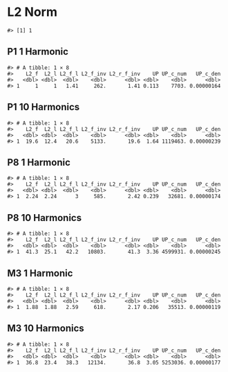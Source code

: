 L2 Norm
================

    #> [1] 1

## P1 1 Harmonic

    #> # A tibble: 1 × 8
    #>    L2_f  L2_l L2_f_l L2_f_inv L2_r_f_inv    UP UP_c_num   UP_c_den
    #>   <dbl> <dbl>  <dbl>    <dbl>      <dbl> <dbl>    <dbl>      <dbl>
    #> 1     1     1   1.41     262.       1.41 0.113    7703. 0.00000164

## P1 10 Harmonics

    #> # A tibble: 1 × 8
    #>    L2_f  L2_l L2_f_l L2_f_inv L2_r_f_inv    UP UP_c_num   UP_c_den
    #>   <dbl> <dbl>  <dbl>    <dbl>      <dbl> <dbl>    <dbl>      <dbl>
    #> 1  19.6  12.4   20.6    5133.       19.6  1.64 1119463. 0.00000239

## P8 1 Harmonic

    #> # A tibble: 1 × 8
    #>    L2_f  L2_l L2_f_l L2_f_inv L2_r_f_inv    UP UP_c_num   UP_c_den
    #>   <dbl> <dbl>  <dbl>    <dbl>      <dbl> <dbl>    <dbl>      <dbl>
    #> 1  2.24  2.24      3     585.       2.42 0.239   32681. 0.00000174

## P8 10 Harmonics

    #> # A tibble: 1 × 8
    #>    L2_f  L2_l L2_f_l L2_f_inv L2_r_f_inv    UP UP_c_num   UP_c_den
    #>   <dbl> <dbl>  <dbl>    <dbl>      <dbl> <dbl>    <dbl>      <dbl>
    #> 1  41.3  25.1   42.2   10803.       41.3  3.36 4599931. 0.00000245

## M3 1 Harmonic

    #> # A tibble: 1 × 8
    #>    L2_f  L2_l L2_f_l L2_f_inv L2_r_f_inv    UP UP_c_num   UP_c_den
    #>   <dbl> <dbl>  <dbl>    <dbl>      <dbl> <dbl>    <dbl>      <dbl>
    #> 1  1.88  1.88   2.59     618.       2.17 0.206   35513. 0.00000119

## M3 10 Harmonics

    #> # A tibble: 1 × 8
    #>    L2_f  L2_l L2_f_l L2_f_inv L2_r_f_inv    UP UP_c_num   UP_c_den
    #>   <dbl> <dbl>  <dbl>    <dbl>      <dbl> <dbl>    <dbl>      <dbl>
    #> 1  36.8  23.4   38.3   12134.       36.8  3.05 5253036. 0.00000177
